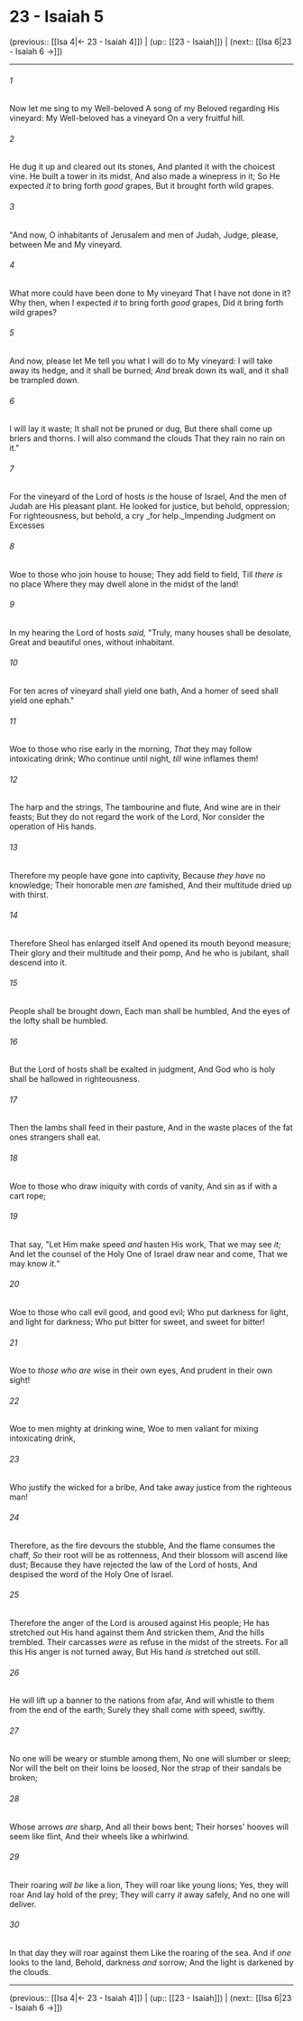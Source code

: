 # 23 - Isaiah 5

(previous:: [[Isa 4|← 23 - Isaiah 4]]) | (up:: [[23 - Isaiah]]) | (next:: [[Isa 6|23 - Isaiah 6 →]])

***


###### 1 
Now let me sing to my Well-beloved A song of my Beloved regarding His vineyard: My Well-beloved has a vineyard On a very fruitful hill. 

###### 2 
He dug it up and cleared out its stones, And planted it with the choicest vine. He built a tower in its midst, And also made a winepress in it; So He expected _it_ to bring forth _good_ grapes, But it brought forth wild grapes. 

###### 3 
"And now, O inhabitants of Jerusalem and men of Judah, Judge, please, between Me and My vineyard. 

###### 4 
What more could have been done to My vineyard That I have not done in it? Why then, when I expected _it_ to bring forth _good_ grapes, Did it bring forth wild grapes? 

###### 5 
And now, please let Me tell you what I will do to My vineyard: I will take away its hedge, and it shall be burned; _And_ break down its wall, and it shall be trampled down. 

###### 6 
I will lay it waste; It shall not be pruned or dug, But there shall come up briers and thorns. I will also command the clouds That they rain no rain on it." 

###### 7 
For the vineyard of the Lord of hosts _is_ the house of Israel, And the men of Judah are His pleasant plant. He looked for justice, but behold, oppression; For righteousness, but behold, a cry _for help._Impending Judgment on Excesses 

###### 8 
Woe to those who join house to house; They add field to field, Till _there is_ no place Where they may dwell alone in the midst of the land! 

###### 9 
In my hearing the Lord of hosts _said,_ "Truly, many houses shall be desolate, Great and beautiful ones, without inhabitant. 

###### 10 
For ten acres of vineyard shall yield one bath, And a homer of seed shall yield one ephah." 

###### 11 
Woe to those who rise early in the morning, _That_ they may follow intoxicating drink; Who continue until night, _till_ wine inflames them! 

###### 12 
The harp and the strings, The tambourine and flute, And wine are in their feasts; But they do not regard the work of the Lord, Nor consider the operation of His hands. 

###### 13 
Therefore my people have gone into captivity, Because _they have_ no knowledge; Their honorable men _are_ famished, And their multitude dried up with thirst. 

###### 14 
Therefore Sheol has enlarged itself And opened its mouth beyond measure; Their glory and their multitude and their pomp, And he who is jubilant, shall descend into it. 

###### 15 
People shall be brought down, Each man shall be humbled, And the eyes of the lofty shall be humbled. 

###### 16 
But the Lord of hosts shall be exalted in judgment, And God who is holy shall be hallowed in righteousness. 

###### 17 
Then the lambs shall feed in their pasture, And in the waste places of the fat ones strangers shall eat. 

###### 18 
Woe to those who draw iniquity with cords of vanity, And sin as if with a cart rope; 

###### 19 
That say, "Let Him make speed _and_ hasten His work, That we may see _it;_ And let the counsel of the Holy One of Israel draw near and come, That we may know _it._" 

###### 20 
Woe to those who call evil good, and good evil; Who put darkness for light, and light for darkness; Who put bitter for sweet, and sweet for bitter! 

###### 21 
Woe to _those who are_ wise in their own eyes, And prudent in their own sight! 

###### 22 
Woe to men mighty at drinking wine, Woe to men valiant for mixing intoxicating drink, 

###### 23 
Who justify the wicked for a bribe, And take away justice from the righteous man! 

###### 24 
Therefore, as the fire devours the stubble, And the flame consumes the chaff, _So_ their root will be as rottenness, And their blossom will ascend like dust; Because they have rejected the law of the Lord of hosts, And despised the word of the Holy One of Israel. 

###### 25 
Therefore the anger of the Lord is aroused against His people; He has stretched out His hand against them And stricken them, And the hills trembled. Their carcasses _were_ as refuse in the midst of the streets. For all this His anger is not turned away, But His hand _is_ stretched out still. 

###### 26 
He will lift up a banner to the nations from afar, And will whistle to them from the end of the earth; Surely they shall come with speed, swiftly. 

###### 27 
No one will be weary or stumble among them, No one will slumber or sleep; Nor will the belt on their loins be loosed, Nor the strap of their sandals be broken; 

###### 28 
Whose arrows _are_ sharp, And all their bows bent; Their horses' hooves will seem like flint, And their wheels like a whirlwind. 

###### 29 
Their roaring _will be_ like a lion, They will roar like young lions; Yes, they will roar And lay hold of the prey; They will carry _it_ away safely, And no one will deliver. 

###### 30 
In that day they will roar against them Like the roaring of the sea. And if _one_ looks to the land, Behold, darkness _and_ sorrow; And the light is darkened by the clouds.

***

(previous:: [[Isa 4|← 23 - Isaiah 4]]) | (up:: [[23 - Isaiah]]) | (next:: [[Isa 6|23 - Isaiah 6 →]])
